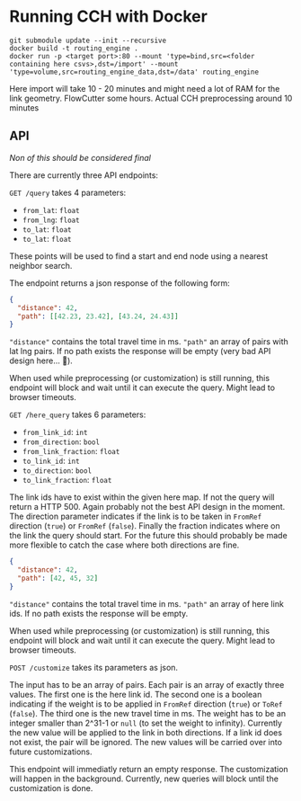 # Running CCH with Docker

```
git submodule update --init --recursive
docker build -t routing_engine .
docker run -p <target port>:80 --mount 'type=bind,src=<folder containing here csvs>,dst=/import' --mount 'type=volume,src=routing_engine_data,dst=/data' routing_engine
```

Here import will take 10 - 20 minutes and might need a lot of RAM for the link geometry.
FlowCutter some hours.
Actual CCH preprocessing around 10 minutes

## API

*Non of this should be considered final*

There are currently three API endpoints:

`GET /query` takes 4 parameters:

* `from_lat`: `float`
* `from_lng`: `float`
* `to_lat`: `float`
* `to_lat`: `float`

These points will be used to find a start and end node using a nearest neighbor search.

The endpoint returns a json response of the following form:

```json
{
  "distance": 42,
  "path": [[42.23, 23.42], [43.24, 24.43]]
}
```

`"distance"` contains the total travel time in ms.
`"path"` an array of pairs with lat lng pairs.
If no path exists the response will be empty (very bad API design here... 🙈).

When used while preprocessing (or customization) is still running, this endpoint will block and wait until it can execute the query.
Might lead to browser timeouts.

`GET /here_query` takes 6 parameters:

* `from_link_id`: `int`
* `from_direction`: `bool`
* `from_link_fraction`: `float`
* `to_link_id`: `int`
* `to_direction`: `bool`
* `to_link_fraction`: `float`

The link ids have to exist within the given here map.
If not the query will return a HTTP 500.
Again probably not the best API design in the moment.
The direction parameter indicates if the link is to be taken in `FromRef` direction (`true`) or `FromRef` (`false`).
Finally the fraction indicates where on the link the query should start.
For the future this should probably be made more flexible to catch the case where both directions are fine.

```json
{
  "distance": 42,
  "path": [42, 45, 32]
}
```

`"distance"` contains the total travel time in ms.
`"path"` an array of here link ids.
If no path exists the response will be empty.

When used while preprocessing (or customization) is still running, this endpoint will block and wait until it can execute the query.
Might lead to browser timeouts.

`POST /customize` takes its parameters as json.

The input has to be an array of pairs.
Each pair is an array of exactly three values.
The first one is the here link id.
The second one is a boolean indicating if the weight is to be applied in `FromRef` direction (`true`) or `ToRef` (`false`).
The third one is the new travel time in ms.
The weight has to be an integer smaller than 2^31-1 or `null` (to set the weight to infinity).
Currently the new value will be applied to the link in both directions.
If a link id does not exist, the pair will be ignored.
The new values will be carried over into future customizations.

This endpoint will immediatly return an empty response.
The customization will happen in the background.
Currently, new queries will block until the customization is done.
